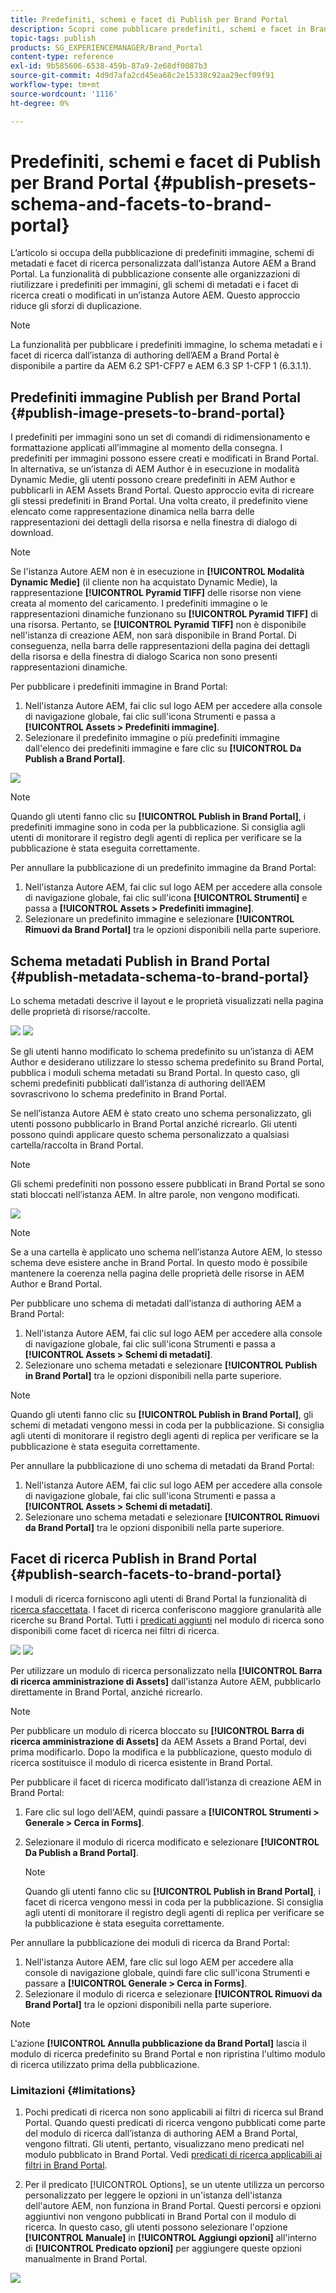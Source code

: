 ```yaml
---
title: Predefiniti, schemi e facet di Publish per Brand Portal
description: Scopri come pubblicare predefiniti, schemi e facet in Brand Portal.
topic-tags: publish
products: SG_EXPERIENCEMANAGER/Brand_Portal
content-type: reference
exl-id: 9b585606-6538-459b-87a9-2e68df0087b3
source-git-commit: 4d9d7afa2cd45ea68c2e15338c92aa29ecf09f91
workflow-type: tm+mt
source-wordcount: '1116'
ht-degree: 0%

---
```


# Predefiniti, schemi e facet di Publish per Brand Portal {#publish-presets-schema-and-facets-to-brand-portal}

L’articolo si occupa della pubblicazione di predefiniti immagine, schemi di metadati e facet di ricerca personalizzata dall’istanza Autore AEM a Brand Portal. La funzionalità di pubblicazione consente alle organizzazioni di riutilizzare i predefiniti per immagini, gli schemi di metadati e i facet di ricerca creati o modificati in un’istanza Autore AEM. Questo approccio riduce gli sforzi di duplicazione.

>[!NOTE]
>
>La funzionalità per pubblicare i predefiniti immagine, lo schema metadati e i facet di ricerca dall’istanza di authoring dell’AEM a Brand Portal è disponibile a partire da AEM 6.2 SP1-CFP7 e AEM 6.3 SP 1-CFP 1 (6.3.1.1).

## Predefiniti immagine Publish per Brand Portal {#publish-image-presets-to-brand-portal}

I predefiniti per immagini sono un set di comandi di ridimensionamento e formattazione applicati all’immagine al momento della consegna. I predefiniti per immagini possono essere creati e modificati in Brand Portal. In alternativa, se un’istanza di AEM Author è in esecuzione in modalità Dynamic Medie, gli utenti possono creare predefiniti in AEM Author e pubblicarli in AEM Assets Brand Portal. Questo approccio evita di ricreare gli stessi predefiniti in Brand Portal.
Una volta creato, il predefinito viene elencato come rappresentazione dinamica nella barra delle rappresentazioni dei dettagli della risorsa e nella finestra di dialogo di download.

>[!NOTE]
>
>Se l&#39;istanza Autore AEM non è in esecuzione in **[!UICONTROL Modalità Dynamic Medie]** (il cliente non ha acquistato Dynamic Medie), la rappresentazione **[!UICONTROL Pyramid TIFF]** delle risorse non viene creata al momento del caricamento. I predefiniti immagine o le rappresentazioni dinamiche funzionano su **[!UICONTROL Pyramid TIFF]** di una risorsa. Pertanto, se **[!UICONTROL Pyramid TIFF]** non è disponibile nell&#39;istanza di creazione AEM, non sarà disponibile in Brand Portal. Di conseguenza, nella barra delle rappresentazioni della pagina dei dettagli della risorsa e della finestra di dialogo Scarica non sono presenti rappresentazioni dinamiche.

Per pubblicare i predefiniti immagine in Brand Portal:

1. Nell&#39;istanza Autore AEM, fai clic sul logo AEM per accedere alla console di navigazione globale, fai clic sull&#39;icona Strumenti e passa a **[!UICONTROL Assets > Predefiniti immagine]**.
1. Selezionare il predefinito immagine o più predefiniti immagine dall&#39;elenco dei predefiniti immagine e fare clic su **[!UICONTROL Da Publish a Brand Portal]**.

![](assets/publishpreset.png)

>[!NOTE]
>
>Quando gli utenti fanno clic su **[!UICONTROL Publish in Brand Portal]**, i predefiniti immagine sono in coda per la pubblicazione. Si consiglia agli utenti di monitorare il registro degli agenti di replica per verificare se la pubblicazione è stata eseguita correttamente.

Per annullare la pubblicazione di un predefinito immagine da Brand Portal:

1. Nell&#39;istanza Autore AEM, fai clic sul logo AEM per accedere alla console di navigazione globale, fai clic sull&#39;icona **[!UICONTROL Strumenti]** e passa a **[!UICONTROL Assets > Predefiniti immagine]**.
1. Selezionare un predefinito immagine e selezionare **[!UICONTROL Rimuovi da Brand Portal]** tra le opzioni disponibili nella parte superiore.

## Schema metadati Publish in Brand Portal {#publish-metadata-schema-to-brand-portal}

Lo schema metadati descrive il layout e le proprietà visualizzati nella pagina delle proprietà di risorse/raccolte.

![](assets/metadata-schema-editor.png) ![](assets/asset-properties-1.png)

Se gli utenti hanno modificato lo schema predefinito su un’istanza di AEM Author e desiderano utilizzare lo stesso schema predefinito su Brand Portal, pubblica i moduli schema metadati su Brand Portal. In questo caso, gli schemi predefiniti pubblicati dall’istanza di authoring dell’AEM sovrascrivono lo schema predefinito in Brand Portal.

Se nell’istanza Autore AEM è stato creato uno schema personalizzato, gli utenti possono pubblicarlo in Brand Portal anziché ricrearlo. Gli utenti possono quindi applicare questo schema personalizzato a qualsiasi cartella/raccolta in Brand Portal.

>[!NOTE]
>
>Gli schemi predefiniti non possono essere pubblicati in Brand Portal se sono stati bloccati nell’istanza AEM. In altre parole, non vengono modificati.

![](assets/default-schema-form.png)

>[!NOTE]
>
>Se a una cartella è applicato uno schema nell’istanza Autore AEM, lo stesso schema deve esistere anche in Brand Portal. In questo modo è possibile mantenere la coerenza nella pagina delle proprietà delle risorse in AEM Author e Brand Portal.

Per pubblicare uno schema di metadati dall’istanza di authoring AEM a Brand Portal:

1. Nell&#39;istanza Autore AEM, fai clic sul logo AEM per accedere alla console di navigazione globale, fai clic sull&#39;icona Strumenti e passa a **[!UICONTROL Assets > Schemi di metadati]**.
1. Selezionare uno schema metadati e selezionare **[!UICONTROL Publish in Brand Portal]** tra le opzioni disponibili nella parte superiore.

>[!NOTE]
>
>Quando gli utenti fanno clic su **[!UICONTROL Publish in Brand Portal]**, gli schemi di metadati vengono messi in coda per la pubblicazione. Si consiglia agli utenti di monitorare il registro degli agenti di replica per verificare se la pubblicazione è stata eseguita correttamente.

Per annullare la pubblicazione di uno schema di metadati da Brand Portal:

1. Nell&#39;istanza Autore AEM, fai clic sul logo AEM per accedere alla console di navigazione globale, fai clic sull&#39;icona Strumenti e passa a **[!UICONTROL Assets > Schemi di metadati]**.
1. Selezionare uno schema metadati e selezionare **[!UICONTROL Rimuovi da Brand Portal]** tra le opzioni disponibili nella parte superiore.

## Facet di ricerca Publish in Brand Portal {#publish-search-facets-to-brand-portal}

I moduli di ricerca forniscono agli utenti di Brand Portal la funzionalità di [ricerca sfaccettata](../using/brand-portal-search-facets.md). I facet di ricerca conferiscono maggiore granularità alle ricerche su Brand Portal. Tutti i [predicati aggiunti](https://experienceleague.adobe.com/it/docs/experience-manager-65/content/assets/administer/search-facets) nel modulo di ricerca sono disponibili come facet di ricerca nei filtri di ricerca.

![](assets/property-predicate-removed.png)
![](assets/search-form.png)

Per utilizzare un modulo di ricerca personalizzato nella **[!UICONTROL Barra di ricerca amministrazione di Assets]** dall&#39;istanza Autore AEM, pubblicarlo direttamente in Brand Portal, anziché ricrearlo.

>[!NOTE]
>
>Per pubblicare un modulo di ricerca bloccato su **[!UICONTROL Barra di ricerca amministrazione di Assets]** da AEM Assets a Brand Portal, devi prima modificarlo. Dopo la modifica e la pubblicazione, questo modulo di ricerca sostituisce il modulo di ricerca esistente in Brand Portal.

Per pubblicare il facet di ricerca modificato dall’istanza di creazione AEM in Brand Portal:

1. Fare clic sul logo dell&#39;AEM, quindi passare a **[!UICONTROL Strumenti > Generale > Cerca in Forms]**.
1. Selezionare il modulo di ricerca modificato e selezionare **[!UICONTROL Da Publish a Brand Portal]**.

   >[!NOTE]
   >
   >Quando gli utenti fanno clic su **[!UICONTROL Publish in Brand Portal]**, i facet di ricerca vengono messi in coda per la pubblicazione. Si consiglia agli utenti di monitorare il registro degli agenti di replica per verificare se la pubblicazione è stata eseguita correttamente.

Per annullare la pubblicazione dei moduli di ricerca da Brand Portal:

1. Nell&#39;istanza Autore AEM, fare clic sul logo AEM per accedere alla console di navigazione globale, quindi fare clic sull&#39;icona Strumenti e passare a **[!UICONTROL Generale > Cerca in Forms]**.
1. Selezionare il modulo di ricerca e selezionare **[!UICONTROL Rimuovi da Brand Portal]** tra le opzioni disponibili nella parte superiore.

>[!NOTE]
>
>L&#39;azione **[!UICONTROL Annulla pubblicazione da Brand Portal]** lascia il modulo di ricerca predefinito su Brand Portal e non ripristina l&#39;ultimo modulo di ricerca utilizzato prima della pubblicazione.

### Limitazioni {#limitations}

1. Pochi predicati di ricerca non sono applicabili ai filtri di ricerca sul Brand Portal. Quando questi predicati di ricerca vengono pubblicati come parte del modulo di ricerca dall’istanza di authoring AEM a Brand Portal, vengono filtrati. Gli utenti, pertanto, visualizzano meno predicati nel modulo pubblicato in Brand Portal. Vedi [predicati di ricerca applicabili ai filtri in Brand Portal](../using/brand-portal-search-facets.md#list-of-search-predicates).

1. Per il predicato [!UICONTROL Options], se un utente utilizza un percorso personalizzato per leggere le opzioni in un&#39;istanza dell&#39;istanza dell&#39;autore AEM, non funziona in Brand Portal. Questi percorsi e opzioni aggiuntivi non vengono pubblicati in Brand Portal con il modulo di ricerca. In questo caso, gli utenti possono selezionare l&#39;opzione **[!UICONTROL Manuale]** in **[!UICONTROL Aggiungi opzioni]** all&#39;interno di **[!UICONTROL Predicato opzioni]** per aggiungere queste opzioni manualmente in Brand Portal.

![](assets/options-predicate-manual.png)
